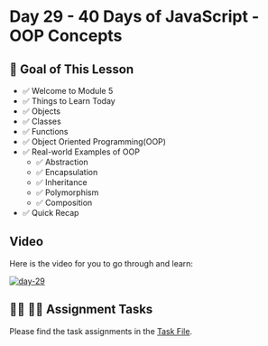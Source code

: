 # Day 29 - 40 Days of JavaScript - OOP Concepts

## **🎯 Goal of This Lesson**

- ✅ Welcome to Module 5
- ✅ Things to Learn Today
- ✅ Objects
- ✅ Classes
- ✅ Functions
- ✅ Object Oriented Programming(OOP)
- ✅ Real-world Examples of OOP
  - ✅ Abstraction
  - ✅ Encapsulation
  - ✅ Inheritance
  - ✅ Polymorphism
  - ✅ Composition
- ✅ Quick Recap

## Video

Here is the video for you to go through and learn:

[![day-29](./banner.png)](https://www.youtube.com/watch?v=oRQOiyO-kHg "Video")

## **👩‍💻 🧑‍💻 Assignment Tasks**

Please find the task assignments in the [Task File](./task.md).
